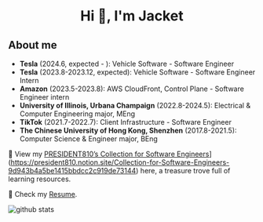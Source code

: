 <h1 align="center">Hi 👋, I'm Jacket</h1>
<p align="left">
</p>

## About me
- **Tesla** (2024.6, expected - ): Vehicle Software - Software Engineer
- **Tesla** (2023.8-2023.12, expected): Vehicle Software - Software Engineer Intern
- **Amazon** (2023.5-2023.8): AWS CloudFront, Control Plane - Software Engineer intern
- **University of Illinois, Urbana Champaign** (2022.8-2024.5): Electrical & Computer Engineering major, MEng
- **TikTok** (2021.7-2022.7): Client Infrastructure - Software Engineer
- **The Chinese University of Hong Kong, Shenzhen** (2017.8-2021.5): Computer Science & Engineer major, BEng

💬 View my [PRESIDENT810’s Collection for Software Engineers]([https://qo0rpw16is.larksuite.com/docx/Iqp4djbEWoavRzxtS2Eu0WY3sfb)](https://president810.notion.site/Collection-for-Software-Engineers-9d943b4a5be1415bbdcc2c919de73144) here, a treasure trove full of learning resources.

📄 Check my [Resume](https://github.com/PRESIDENT810/PRESIDENT810/blob/main/Resume.pdf).


<picture decoding="async" loading="lazy">
  <source media="(prefers-color-scheme: light)" srcset="https://pixel-profile.vercel.app/api/github-stats?username=PRESIDENT810&screen_effect=true&background=linear-gradient(to%20bottom%20right%2C%20%2374dcc4%2C%20%234597e9)">
  <source media="(prefers-color-scheme: dark)" srcset="https://pixel-profile.vercel.app/api/github-stats?username=PRESIDENT810&screen_effect=true&background=linear-gradient(to%20bottom%20right%2C%20%235580eb%2C%20%232aeeff)">
  <img alt="github stats" src="https://pixel-profile.vercel.app/api/github-stats?username=PRESIDENT810&screen_effect=false&background=linear-gradient(to%20bottom%20right%2C%20%2374dcc4%2C%20%234597e9)">
</picture>
